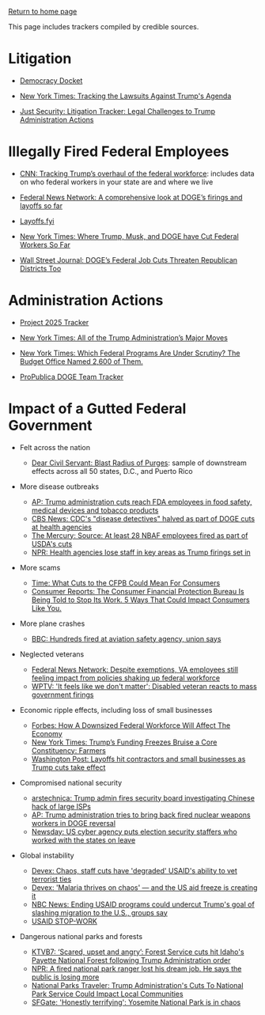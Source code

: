 [Return to home page](README.md)

This page includes trackers compiled by credible sources.

# Litigation
* [Democracy Docket](https://www.democracydocket.com/)

* [New York Times: Tracking the Lawsuits Against Trump's Agenda](https://www.nytimes.com/interactive/2025/us/trump-administration-lawsuits.html?unlocked_article_code=1.xE4.9VlA.NZSFkQ8LDwnT&smid=url-share)

* [Just Security: Litigation Tracker: Legal Challenges to Trump Administration Actions](https://www.justsecurity.org/107087/tracker-litigation-legal-challenges-trump-administration/)

# Illegally Fired Federal Employees
* [CNN: Tracking Trump’s overhaul of the federal workforce](https://www.cnn.com/politics/tracking-federal-workforce-firings-dg/index.html): includes data on who federal workers in your state are and where we live

* [Federal News Network: A comprehensive look at DOGE’s firings and layoffs so far](https://federalnewsnetwork.com/agency-oversight/2025/02/a-comprehensive-look-at-doges-firings-and-layoffs-so-far/)
* [Layoffs.fyi](https://layoffs.fyi/)
* [New York Times: Where Trump, Musk, and DOGE have Cut Federal Workers So Far](https://www.nytimes.com/interactive/2025/02/11/us/politics/trump-musk-doge-federal-workers.html?unlocked_article_code=1.xE4.nznv.BSeYFQdp-gw9&smid=url-share)
* [Wall Street Journal: DOGE’s Federal Job Cuts Threaten Republican Districts Too](https://www.wsj.com/politics/policy/federal-workers-doge-job-cuts-maps-988416ec)

# Administration Actions
* [Project 2025 Tracker](https://www.project2025.observer/)

* [New York Times: All of the Trump Administration’s Major Moves](https://www.nytimes.com/interactive/2025/us/trump-agenda-2025.html?unlocked_article_code=1.xE4.qNem.x-SBcxh2p2Mt&smid=url-share)

* [New York Times: Which Federal Programs Are Under Scrutiny? The Budget Office Named 2,600 of Them.](https://www.nytimes.com/interactive/2025/01/28/upshot/federal-programs-funding-trump-omb.html?unlocked_article_code=1.s04.7nEL.x2963ohitDJR&amp;smid=nytcore-ios-share&amp;referringSource=articleShare)

* [ProPublica DOGE Team Tracker](https://projects.propublica.org/elon-musk-doge-tracker/)

# Impact of a Gutted Federal Government
* Felt across the nation
   * [Dear Civil Servant: Blast Radius of Purges](https://www.ifyoucankeepit.org/p/blast-radius-of-purges): sample of downstream effects across all 50 states, D.C., and Puerto Rico    

* More disease outbreaks
    * [AP: Trump administration cuts reach FDA employees in food safety, medical devices and tobacco products](https://apnews.com/article/fda-job-cuts-trump-hhs-kennedy-cdc-nih-76dee97eee8209b2605fadac34427aab)
    * [CBS News: CDC's "disease detectives" halved as part of DOGE cuts at health agencies](https://www.cbsnews.com/news/cdc-disease-detectives-doge-cuts-health-agencies/)
    * [The Mercury: Source: At least 28 NBAF employees fired as part of USDA's cuts](https://themercury.com/news/source-at-least-28-nbaf-employees-fired-as-part-of-usdas-cuts/article_12087e38-ed5a-11ef-9771-87bba050d7f1.html)
    * [NPR: Health agencies lose staff in key areas as Trump firings set in](https://www.npr.org/sections/shots-health-news/2025/02/17/nx-s1-5300052/federal-employees-layoffs-cdc-nih-fda)

* More scams
    * [Time: What Cuts to the CFPB Could Mean For Consumers](https://time.com/7222139/consumer-financial-protection-bureau-cuts/)
    * [Consumer Reports: The Consumer Financial Protection Bureau Is Being Told to Stop Its Work. 5 Ways That Could Impact Consumers Like You.](https://www.consumerreports.org/consumer-protection/how-cfpb-changes-could-impact-consumers-a2527371632/)

* More plane crashes
    * [BBC: Hundreds fired at aviation safety agency, union says](https://www.bbc.com/news/articles/cly9y1e1kpjo)

* Neglected veterans
    * [Federal News Network: Despite exemptions, VA employees still feeling impact from policies shaking up federal workforce](https://federalnewsnetwork.com/veterans-affairs/2025/02/va-employees-feel-impact-from-policies-shaking-up-federal-workforce-despite-exemptions/)
    * [WPTV: 'It feels like we don't matter': Disabled veteran reacts to mass government firings](https://www.wptv.com/wptv-investigates/it-feels-like-we-dont-matter-disabled-veteran-reacts-to-mass-government-firings)

* Economic ripple effects, including loss of small businesses
    * [Forbes: How A Downsized Federal Workforce Will Affect The Economy](https://www.forbes.com/sites/edwardsegal/2025/02/13/the-challenges-and-opportunities-of-a-downsized-federal-workforce/)
    * [New York Times: Trump’s Funding Freezes Bruise a Core Constituency: Farmers](https://www.nytimes.com/2025/02/13/us/politics/trump-funding-freeze-farmers.html)
    * [Washington Post: Layoffs hit contractors and small businesses as Trump cuts take effect](https://www.washingtonpost.com/business/2025/02/06/layoffs-furloughs-government-contracts-grants/)

* Compromised national security
    * [arstechnica: Trump admin fires security board investigating Chinese hack of large ISPs ](https://arstechnica.com/tech-policy/2025/01/trump-admin-fires-homeland-security-advisory-boards-blaming-agendas/)
    * [AP: Trump administration tries to bring back fired nuclear weapons workers in DOGE reversal](https://apnews.com/article/nuclear-doge-firings-trump-federal-916e6819104f04f44c345b7dde4904d5)
    * [Newsday: US cyber agency puts election security staffers who worked with the states on leave](https://www.newsday.com/news/nation/election-security-cisa-kristi-noem-cybersecurity-l51477)


* Global instability
    * [Devex: Chaos, staff cuts have 'degraded' USAID's ability to vet terrorist ties](https://www.devex.com/news/chaos-staff-cuts-have-degraded-usaid-s-ability-to-vet-terrorist-ties-109357)
    * [Devex: 'Malaria thrives on chaos' — and the US aid freeze is creating it](https://www.devex.com/news/malaria-thrives-on-chaos-and-the-us-aid-freeze-is-creating-it-109288)
    * [NBC News: Ending USAID programs could undercut Trump's goal of slashing migration to the U.S., groups say](https://www.nbcnews.com/news/latino/cutting-usaid-migration-us-border-rcna191169)
    * [USAID STOP-WORK](https://www.usaidstopwork.com/)

* Dangerous national parks and forests
    * [KTVB7: ‘Scared, upset and angry’: Forest Service cuts hit Idaho's Payette National Forest following Trump Administration order](https://www.ktvb.com/article/news/local/scared-upset-and-angry-forest-service-cuts-hit-idahos-payette-national-forest-following-trump-administration-order/277-baa5c585-4982-4498-ac3a-dc3d3788d0a6)
    * [NPR: A fired national park ranger lost his dream job. He says the public is losing more](https://www.npr.org/2025/02/17/nx-s1-5298684/national-park-ranger-trump-job-cuts-nps)
    * [National Parks Traveler: Trump Administration's Cuts To National Park Service Could Impact Local Communities](https://www.nationalparkstraveler.org/2025/02/trump-administrations-cuts-national-park-service-could-impact-local-communities)
    * [SFGate: 'Honestly terrifying': Yosemite National Park is in chaos](https://www.sfgate.com/california-parks/article/yosemite-national-park-in-chaos-20163260.php)
